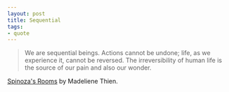 ```yaml
---
layout: post
title: Sequential
tags:
- quote
---
```


> We are sequential beings. Actions cannot be undone; life, as we experience it, cannot be reversed. The irreversibility of human life is the source of our pain and also our wonder.

[Spinoza's Rooms](https://lithub.com/what-spinozas-metaphysics-can-reveal-to-us-about-the-creative-process/) by Madeliene Thien.
